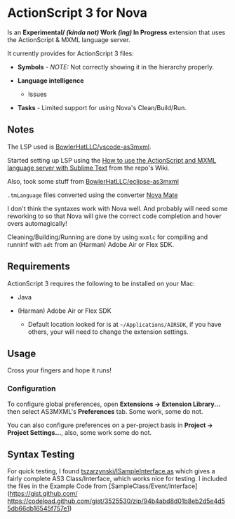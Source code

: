 # ActionScript 3 for Nova

Is an **Experimental/ _(kinda not)_ Work _(ing)_ In Progress** extension that uses the ActionScript & MXML language server.

It currently provides for ActionScript 3 files:

 * **Symbols** - *NOTE:* Not correctly showing it in the hierarchy properly.

 * **Language intelligence**
   * Issues

 * **Tasks** - Limited support for using Nova's Clean/Build/Run.

## Notes

The LSP used is [BowlerHatLLC/vscode-as3mxml](https://github.com/BowlerHatLLC/vscode-as3mxml).

Started setting up LSP using the [How to use the ActionScript and MXML language server with Sublime Text](https://github.com/BowlerHatLLC/vscode-as3mxml/wiki/How-to-use-the-ActionScript-and-MXML-language-server-with-Sublime-Text) from the repo's Wiki.

Also, took some stuff from [BowlerHatLLC/eclipse-as3mxml](https://github.com/BowlerHatLLC/eclipse-as3mxml/blob/master/language-configurations/actionscript.configuration.json)

`.tmLanguage` files converted using the converter [Nova Mate](https://github.com/gredman/novamate)

I don't think the syntaxes work with Nova well. And probably will need some reworking to so that Nova will give the correct code completion and hover overs automagically!

Cleaning/Building/Running are done by using `mxmlc` for compiling and runninf with `adt` from an (Harman) Adobe Air or Flex SDK.

## Requirements

ActionScript 3 requires the following to be installed on your Mac:

* Java

* (Harman) Adobe Air or Flex SDK

  * Default location looked for is at `~/Applications/AIRSDK`, if you have others, your will need to change the extension settings.

## Usage

Cross your fingers and hope it runs!

### Configuration

To configure global preferences, open **Extensions → Extension Library...** then select AS3MXML's **Preferences** tab. Some work, some do not.

You can also configure preferences on a per-project basis in **Project → Project Settings...**, also, some work some do not.

## Syntax Testing

For quick testing, I found [tszarzynski/ISampleInterface.as](https://gist.github.com/tszarzynski/3525530) which gives a fairly complete AS3 Class/Interface, which works nice for testing.
I included the files in the Example Code from [SampleClass/Event/Interface](https://gist.github.com/
https://codeload.github.com/gist/3525530/zip/94b4abd8d01b8eb2d5e4d55db66db16545f757e1)